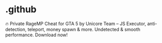 # .github
🔥 Private RageMP Cheat for GTA 5 by Unicore Team – JS Executor, anti-detection, teleport, money spawn &amp; more. Undetected &amp; smooth performance. Download now!
